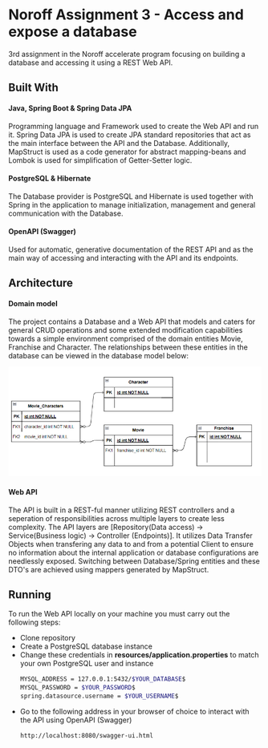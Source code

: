 # Noroff Assignment 3 - Access and expose a database
3rd assignment in the Noroff accelerate program focusing on building a database and accessing it using a REST Web API.

## Built With
#### Java, Spring Boot & Spring Data JPA
Programming language and Framework used to create the Web API and run it. Spring Data JPA is used to create JPA standard repositories that act as the main interface between
the API and the Database. Additionally, MapStruct is used as a code generator for abstract mapping-beans and Lombok is used for simplification of Getter-Setter logic.
#### PostgreSQL & Hibernate
The Database provider is PostgreSQL and Hibernate is used together with Spring in the application to manage initialization, management and general communication with the Database.
#### OpenAPI (Swagger)
Used for automatic, generative documentation of the REST API and as the main way of accessing and interacting with the API and its endpoints.

## Architecture
#### Domain model
The project contains a Database and a Web API that models and caters for general CRUD operations and some extended modification capabilities towards 
a simple environment comprised of the domain entities Movie, Franchise and Character. The relationships between these entities in the database can be viewed in the database
model below:

![Alt text](entities.PNG "Entity relations")

#### Web API
The API is built in a REST-ful manner utilizing REST controllers and a seperation of responsibilities across multiple layers to create less complexity. The API layers are [Repository(Data access) -> Service(Business logic) -> Controller (Endpoints)].
It utilizes Data Transfer Objects when transfering any data to and from a potential Client to ensure no information about the internal
application or database configurations are needlessly exposed. Switching between Database/Spring entities and these DTO's are achieved using mappers generated by MapStruct.

## Running
To run the Web API locally on your machine you must carry out the following steps:

* Clone repository
* Create a PostgreSQL database instance
* Change these credentials in **resources/application.properties** to match your own PostgreSQL user and instance
  ```sh
  MYSQL_ADDRESS = 127.0.0.1:5432/$YOUR_DATABASE$
  MYSQL_PASSWORD = $YOUR_PASSWORD$
  spring.datasource.username = $YOUR_USERNAME$
  ```
* Go to the following address in your browser of choice to interact with the API using OpenAPI (Swagger)
  ```sh
  http://localhost:8080/swagger-ui.html
  ```


